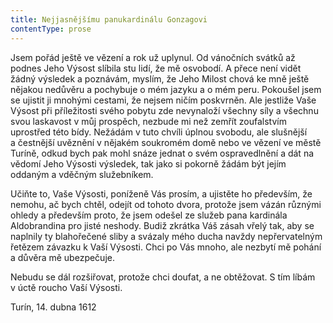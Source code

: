 ```yaml
---
title: Nejjasnějšímu panukardinálu Gonzagovi
contentType: prose
---
```


<section>

Jsem pořád ještě ve vězení a rok už uplynul. Od vánočních svátků až podnes Jeho Výsost slíbila stu lidí, že mě osvobodí. A přece není vidět žádný výsledek a poznávám, myslím, že Jeho Milost chová ke mně ještě nějakou nedůvěru a pochybuje o mém jazyku a o mém peru. Pokoušel jsem se ujistit ji mnohými cestami, že nejsem ničím poskvrněn. Ale jestliže Vaše Výsost při příležitosti svého pobytu zde nevynaloží všechny síly a všechnu svou laskavost v můj prospěch, nezbude mi než zemřít zoufalstvím uprostřed této bídy. Nežádám v tuto chvíli úplnou svobodu, ale slušnější a čestnější uvěznění v nějakém soukromém domě nebo ve vězení ve městě Turíně, odkud bych pak mohl snáze jednat o svém ospravedlnění a dát na vědomí Jeho Výsosti výsledek, tak jako si pokorně žádám být jejím oddaným a vděčným služebníkem.

Učiňte to, Vaše Výsosti, poníženě Vás prosím, a ujistěte ho především, že nemohu, ač bych chtěl, odejít od tohoto dvora, protože jsem vázán různými ohledy a především proto, že jsem odešel ze služeb pana kardinála Aldobrandina pro jisté neshody. Budiž zkrátka Váš zásah vřelý tak, aby se naplnily ty blahořečené sliby a svázaly mého ducha navždy nepřervatelným řetězem závazku k Vaší Výsosti. Chci po Vás mnoho, ale nezbytí mě pohání a důvěra mě ubezpečuje.

Nebudu se dál rozšiřovat, protože chci doufat, a ne obtěžovat. S tím líbám v úctě roucho Vaší Výsosti.

</section>

<section>

Turín, 14. dubna 1612

</section>
